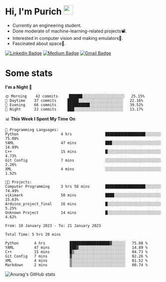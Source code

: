 <h1 align="left">Hi, I'm Purich
<img src="https://media.giphy.com/media/hvRJCLFzcasrR4ia7z/giphy.gif" width="30px"/></h1>

* Currently an engineering student.
* Done moderate of machine-learning-related projects:film_projector:.
* Interested in computer vision and making emulators:space_invader:.
* Fascinated about space:milky_way:.

[![Linkedin Badge](https://img.shields.io/badge/-Purich-blue?style=flat-square&logo=Linkedin&logoColor=white&link=https://www.linkedin.com/in/purich-siritip-16b3b3255/)](https://www.linkedin.com/in/purich-siritip-16b3b3255) [![Medium Badge](https://img.shields.io/badge/-@purich-gray?style=flat-square&labelColor=000000&logo=Medium&link=https://medium.com/@phuritsiritip)](https://medium.com/@phuritsiritip)
[![Gmail Badge](https://img.shields.io/badge/-mark.phurit@gmail.com-c14438?style=flat-square&logo=Gmail&logoColor=white&link=mailto:mark.phurit@gmail.com)](mailto:mark.phurit@gmail.com)

# Some stats

<!--START_SECTION:waka-->
**I'm a Night 🦉** 

```text
🌞 Morning    42 commits     ██████░░░░░░░░░░░░░░░░░░░   25.15% 
🌆 Daytime    37 commits     █████░░░░░░░░░░░░░░░░░░░░   22.16% 
🌃 Evening    66 commits     ██████████░░░░░░░░░░░░░░░   39.52% 
🌙 Night      22 commits     ███░░░░░░░░░░░░░░░░░░░░░░   13.17%

```


📊 **This Week I Spent My Time On** 

```text
💬 Programming Languages: 
Python                   4 hrs               ██████████████████░░░░░░░   75.08% 
YAML                     47 mins             ███░░░░░░░░░░░░░░░░░░░░░░   14.89% 
C++                      15 mins             █░░░░░░░░░░░░░░░░░░░░░░░░   4.73% 
Git Config               7 mins              ░░░░░░░░░░░░░░░░░░░░░░░░░   2.26% 
XML                      4 mins              ░░░░░░░░░░░░░░░░░░░░░░░░░   1.52%

🐱‍💻 Projects: 
Computer Programming     3 hrs 58 mins       ██████████████████░░░░░░░   74.49% 
vikimark                 50 mins             ████░░░░░░░░░░░░░░░░░░░░░   15.63% 
Arduino_project_final    16 mins             █░░░░░░░░░░░░░░░░░░░░░░░░   5.25% 
Unknown Project          14 mins             █░░░░░░░░░░░░░░░░░░░░░░░░   4.62%

```


<!--END_SECTION:waka-->

<!--START_SECTION:waka-simple-->

```text
From: 19 January 2023 - To: 21 January 2023

Total Time: 5 hrs 20 mins

Python       4 hrs           ██████████████████▓░░░░░░   75.08 %
YAML         47 mins         ███▓░░░░░░░░░░░░░░░░░░░░░   14.89 %
C++          15 mins         █▒░░░░░░░░░░░░░░░░░░░░░░░   04.73 %
Git Config   7 mins          ▓░░░░░░░░░░░░░░░░░░░░░░░░   02.26 %
XML          4 mins          ▒░░░░░░░░░░░░░░░░░░░░░░░░   01.52 %
Markdown     2 mins          ▒░░░░░░░░░░░░░░░░░░░░░░░░   00.74 %
```

<!--END_SECTION:waka-simple-->

![Anurag's GitHub stats](https://github-readme-stats.vercel.app/api?username=vikimark&show_icons=true&theme=gruvbox_light)

<!--
**vikimark/vikimark** is a ✨ _special_ ✨ repository because its `README.md` (this file) appears on your GitHub profile.

Here are some ideas to get you started:

- 🔭 I’m currently working on ...
- 🌱 I’m currently learning ...
- 👯 I’m looking to collaborate on ...
- 🤔 I’m looking for help with ...
- 💬 Ask me about ...
- 📫 How to reach me: ...
- 😄 Pronouns: ...
- ⚡ Fun fact: ...
-->
